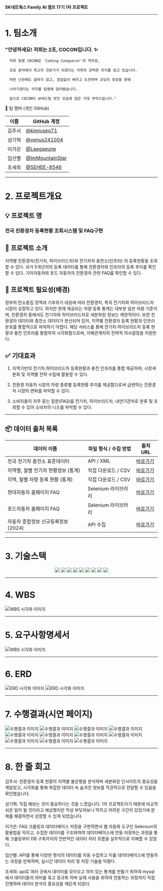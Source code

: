 **SK네트웍스 Family AI 캠프 17기 1차 프로젝트**

---

# 1. 팀소개

 ### "안녕하세요! 저희는 2조, COCON입니다. ✨

      저희 팀명 COCON은 'Coding Conqueror'의 약자로, 

      코딩 분야에서 최고의 전문가가 되겠다는 저희의 강력한 의지를 담고 있습니다. 

      어떤 난관에도 굴하지 않고, 끊임없이 배우고 도전하며 코딩의 정상을 향해
  
      나아가겠다는 의지를 팀명에 담아봤습니다.

      앞으로 COCON이 보여드릴 멋진 모습에 많은 기대 부탁드립니다."
      
👥 팀 멤버 (개인 GitHub)

| 이름  | GitHub 계정                                    |
| ----- | ---------------------------------------------- |
| 김주서 | [@kimjuseo71](https://github.com/kimjuseo71)   |
| 성기혁 | [@venus241004](https://github.com/venus241004) |
| 이가은 | [@Leegaeune](https://github.com/Leegaeune)     |
| 임산별 | [@ImMountainStar](https://github.com/ImMountainStar) |
| 조세희 | [@SEHEE-8546](https://github.com/SEHEE-8546)   |

---

# 2. 프로젝트개요

## 💡 프로젝트 명

### 전국 친환경차 등록현황 조회시스템 및  FAQ구현 

## 🌟 프로젝트 소개

 지역별 친환경차(전기차, 하이브리드차)와 전기차차 충천소(인프라) 의 등록현황을 조회할 수 있다. 
과거 5개년치의 등록 데이터를 통해 친환경차와 인프라의 등록 추이를 확인할 수 있다. 
기아자동차와 포드 자동차의 친환경차 관련 FAQ를 확인할 수 있다.

## 🚀 프로젝트 필요성(배경)

 정부의 탄소중립 정책과 기후위기 대응에 따라 친환경차, 특히 전기차와 하이브리드차 시장이 성장하고 있다. 
하지만 현재 제공되는 차량 등록 통계는 대부분 일반 차량 기준이며, 친환경차 중에서도 전기차와 하이브리드차로 세분화된 정보는 제한적이다.
또한 친환경차 데이터와 충전소 데이터가 분산되어 있어, 지역별 친환경차 등록 현황과 인프라 분포를 통합적으로 파악하기 어렵다. 
해당 서비스를 통해 전기차·하이브리드차 등록 현황과 충전 인프라를 통합하여 시각화함으로써, 이해관계자의 전략적 의사결정을 지원한다.


## ✅ 기대효과

1. 지역기반의 전기차,하이브리드차 등록현황과 충전 인프라를 통합 제공하여, 시장세분화 및 지역별 전략 수립에 활용할 수 있다. 

2.  친환경 자동차 시장의 차량 종류별 등록현황 추이를 제공함으로써 급변하는 친환경차 시장의 변화를 파악할 수 있다. 

3.  소비자들이 자주 묻는 질문(FAQ)를 전기차, 하이브리드차, 내연기관차로 분류 및 조회할 수 있어 소비자의 니즈를 파악할 수 있다. 


---

## 📦 데이터 출처 목록

| 데이터 이름                           | 파일 형식 / 수집 방법 | 출처 URL |
|--------------------------------------|------------------------|----------|
| 전국 전기차 충전소 표준데이터         | API / XML              | [바로가기](https://www.data.go.kr/data/15013115/standard.do) |
| 지역별, 월별 전기차 현황정보 (통계)   | 직접 다운로드 / CSV    | [바로가기](https://www.data.go.kr/data/15039554/fileData.do) |
| 지역, 월별 차량 등록 현황 (통계)      | 직접 다운로드 / CSV    | [바로가기](https://stat.molit.go.kr/portal/cate/statView.do?hRsId=58&hFormId=5498&hSelectId=1244&hPoint=00&hAppr=1&hDivEng=&oFileName=&rFileName=&midpath=&sFormId=5498&sStyleNum=562&settingRadio=xlsx) |
| 현대자동차 홈페이지 FAQ               | Selenium 라이브러리     | [바로가기](https://www.hyundai.co.kr/main/mainRecommend) |
| 포드자동차 홈페이지 FAQ              | Selenium 라이브러리     | [바로가기](https://www.frontierford.com/faq/ford-electric-lineup.htm?srsltid=AfmBOooBqN_a6WwQzWidD_fI7v7RV0FVtLepfbByBUO7VGRhPYe_fvdT) |
| 자동차 종합정보 신규등록정보 (2024)   | API 수집                | [바로가기](https://www.stgdata.co.kr/data/15059401/openapi.do?recommendDataYn=Y) |

---

# 3. 기술스택
<p align="center">
  <img src="https://img.shields.io/badge/Python-3776AB?style=for-the-badge&logo=python&logoColor=white">
  <img src="https://img.shields.io/badge/Streamlit-FF4B4B?style=for-the-badge&logo=streamlit&logoColor=white">
  <img src="https://img.shields.io/badge/Pandas-150458?style=for-the-badge&logo=pandas&logoColor=white">
  <img src="https://img.shields.io/badge/NumPy-013243?style=for-the-badge&logo=numpy&logoColor=white">
  <img src="https://img.shields.io/badge/Matplotlib-CB3B27?style=for-the-badge&logo=matplotlib&logoColor=white">
  <img src="https://img.shields.io/badge/MySQL-4479A1?style=for-the-badge&logo=mysql&logoColor=white">
  <img src="https://img.shields.io/badge/Jupyter_Notebook-F37626?style=for-the-badge&logo=jupyter&logoColor=white">
  <img src="https://img.shields.io/badge/GitHub-181717?style=for-the-badge&logo=github&logoColor=white">
  <img src="https://img.shields.io/badge/Selenium-43B02A?style=for-the-badge&logo=selenium&logoColor=white">
</p>



---

# 4. WBS
![WBS 시각화 이미지](image/wbs_cocon.png)

---

# 5. 요구사항명세서

![WBS 시각화 이미지](image/req_cocon.png)


---


# 6. ERD

![ERD 시각화 이미지](image/1.png)
![ERD 시각화 이미지](image/2.png)

---

# 7. 수행결과(시연 페이지)
![수행결과 이미지](image/stm1.png)
![수행결과 이미지](image/stm2.png)
![수행결과 이미지](image/stm3.png)
![수행결과 이미지](image/stm4.png)
![수행결과 이미지](image/stm5.png)
![수행결과 이미지](image/stm6.png)
![수행결과 이미지](image/stm7.png)
![수행결과 이미지](image/stm8.png)
![수행결과 이미지](image/stm9.png)
![수행결과 이미지](image/stm10.png)
![수행결과 이미지](image/stm11.png)



---

# 8. 한 줄 회고

김주서:
친환경차 등록 현황의 지역별 불균형을 분석하며 세분화된 인사이트의 중요성을 깨달았고, 시각화를 통해 복잡한 데이터 속 숨겨진 정보를 직관적으로 전달할 수 있음을 확인했습니다.

성기혁:
직접 해보는 것이 중요하다는 것을 느꼈습니다. 1차 프로젝트이기 때문에 비교적 쉬운 일이 될 것이라고 예상했지만 막상 부딪혀보니 막히고 어려운 구간이 있었기에 문제를 해결하면서 성장할 수 있게 되었습니다.

이가은:
FAQ 크롤링과 데이터베이스 저장을 구현하면서 웹 자동화 도구인 Selenium의 활용법을 익히고, 수집한 데이터를 구조화하여 데이터베이스에 연동·저장하는 과정을 통해 크롤링부터 DB 구축까지의 전반적인 데이터 처리 흐름을 실무적으로 이해할 수 있었다.

임산별:
API를 통해 다양한 형식의 데이터를 자동 수집하고 이를 데이터베이스에 연동하는 과정을 반복하며, 실시간 데이터 처리 및 저장 기술을 익혔다.

조세희:
api로 여러 곳에서 데이터를 모아오고 의미 있는 통계를 만들기 위하여 mysql에서 데이터들의 의미를 묶고 정규화 하며 실제 사용을 위하여 연동하는 과정까지 직접 진행하며 데이터 분석의 중요성을 깨닫게 되었다.



